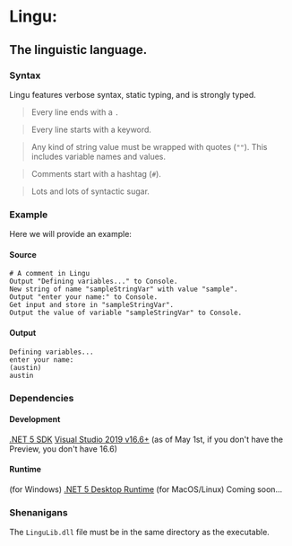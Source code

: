 # Lingu:
## The **lingu**istic language.


### Syntax
Lingu features verbose syntax, static typing, and is strongly typed.

> Every line ends with a `.`

> Every line starts with a keyword.

> Any kind of string value must be wrapped with quotes (`""`).
> This includes variable names and values.

> Comments start with a hashtag (`#`).

> Lots and lots of syntactic sugar.

### Example
Here we will provide an example:
#### Source
```
# A comment in Lingu
Output "Defining variables..." to Console.
New string of name "sampleStringVar" with value "sample".
Output "enter your name:" to Console.
Get input and store in "sampleStringVar".
Output the value of variable "sampleStringVar" to Console.
```
#### Output
```
Defining variables...
enter your name:
(austin)
austin
```

### Dependencies

#### Development
[.NET 5 SDK](https://dotnet.microsoft.com/download/dotnet/5.0)
[Visual Studio 2019 v16.6+](https://visualstudio.microsoft.com/vs/preview/)
(as of May 1st, if you don't have the Preview, you don't have 16.6)

#### Runtime
(for Windows) [.NET 5 Desktop Runtime](https://dotnet.microsoft.com/download/dotnet/5.0)
(for MacOS/Linux) Coming soon...

### Shenanigans
The `LinguLib.dll` file must be in the same directory as the executable.
